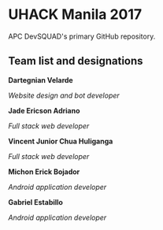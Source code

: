 # UHACK Manila 2017
APC DevSQUAD's primary GitHub repository.

## Team list and designations
**Dartegnian Velarde**

*Website design and bot developer*


**Jade Ericson Adriano**

*Full stack web developer*


**Vincent Junior Chua Huliganga**

*Full stack web developer*


**Michon Erick Bojador**

*Android application developer*

**Gabriel Estabillo**

*Android application developer*
